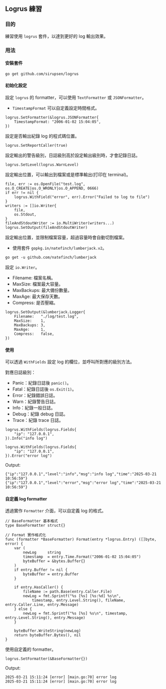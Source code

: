 ## Logrus 練習

### 目的

練習使用 `logrus` 套件，以達到更好的 log 輸出效果。

### 用法

#### 安裝套件

```shell
go get github.com/sirupsen/logrus
```

#### 初始化設定

設定 `logrus` 的 formatter，可以使用 `TextFormatter` 或 `JSONFormatter`。

- `TimestampFormat` 可以自定義設定時間格式。

```
logrus.SetFormatter(&logrus.JSONFormatter{
	TimestampFormat: "2006-01-02 15:04:05",
})
```

設定是否輸出紀錄 log 的程式碼位置。

```
logrus.SetReportCaller(true)
```

設定輸出的警告級別，日誌級別高於設定輸出級別時，才會記錄日誌。

```
logrus.SetLevel(logrus.WarnLevel)
```

設定輸出位置，可以輸出到檔案或是標準輸出(打印在 terminal)。

```
file, err := os.OpenFile("test.log", os.O_CREATE|os.O_WRONLY|os.O_APPEND, 0666)
if err != nil {
	logrus.WithField("error", err).Error("Failed to log to file")
}
writers := []io.Writer{
	file,
	os.Stdout,
}
fileAndStdoutWriter := io.MultiWriter(writers...)
logrus.SetOutput(fileAndStdoutWriter)
```

設定輸出位置，並限制檔案容量，超過容量時會自動切割檔案。

- 使用套件 `gopkg.in/natefinch/lumberjack.v2`。

```shell
go get -u github.com/natefinch/lumberjack
```

設定 `io.Writer`。
- Filename: 檔案名稱。
- MaxSize: 檔案最大容量。
- MaxBackups: 最大備份數量。
- MaxAge: 最大保存天數。
- Compress: 是否壓縮。

```
logrus.SetOutput(&lumberjack.Logger{
	Filename:   "./log/test.log",
	MaxSize:    1,
	MaxBackups: 3,
	MaxAge:     1,
	Compress:   false,
})
```

#### 使用

可以透過 `WithFields` 設定 log 的欄位，並呼叫所對應的級別方法。

對應日誌級別：
- Panic：紀錄日誌後 `panic()`。
- Fatal：紀錄日誌後 `os.Exit(1)`。
- Error：紀錄錯誤日誌。
- Warn：紀錄警告日誌。
- Info：紀錄一般日誌。
- Debug：紀錄 debug 日誌。
- Trace：紀錄 trace 日誌。

```
logrus.WithFields(logrus.Fields{
    "ip": "127.0.0.1",
}).Info("info log")

logrus.WithFields(logrus.Fields{
    "ip": "127.0.0.1",
}).Error("error log")
```

Output:
```
{"ip":"127.0.0.1","level":"info","msg":"info log","time":"2025-03-21 10:56:59"}
{"ip":"127.0.0.1","level":"error","msg":"error log","time":"2025-03-21 10:56:59"}
```

#### 自定義 log formatter

透過實作 `Formatter` 介面，可以自定義 log 的格式。

```
// BaseFormatter 基本格式
type BaseFormatter struct{}

// Format 實作格式化
func (formatter *BaseFormatter) Format(entry *logrus.Entry) ([]byte, error) {
	var (
		newLog     string
		timestamp  = entry.Time.Format("2006-01-02 15:04:05")
		byteBuffer = &bytes.Buffer{}
	)
	if entry.Buffer != nil {
		byteBuffer = entry.Buffer
	}

	if entry.HasCaller() {
		fileName := path.Base(entry.Caller.File)
		newLog = fmt.Sprintf("%s [%s] [%s:%d] %s\n",
			timestamp, entry.Level.String(), fileName, entry.Caller.Line, entry.Message)
	} else {
		newLog = fmt.Sprintf("%s [%s] %s\n", timestamp, entry.Level.String(), entry.Message)
	}

	byteBuffer.WriteString(newLog)
	return byteBuffer.Bytes(), nil
}
```

使用自定義的 formatter。

```
logrus.SetFormatter(&BaseFormatter{})
```

Output:
```
2025-03-21 15:11:24 [error] [main.go:70] error log
2025-03-21 15:11:24 [error] [main.go:70] error log
```
